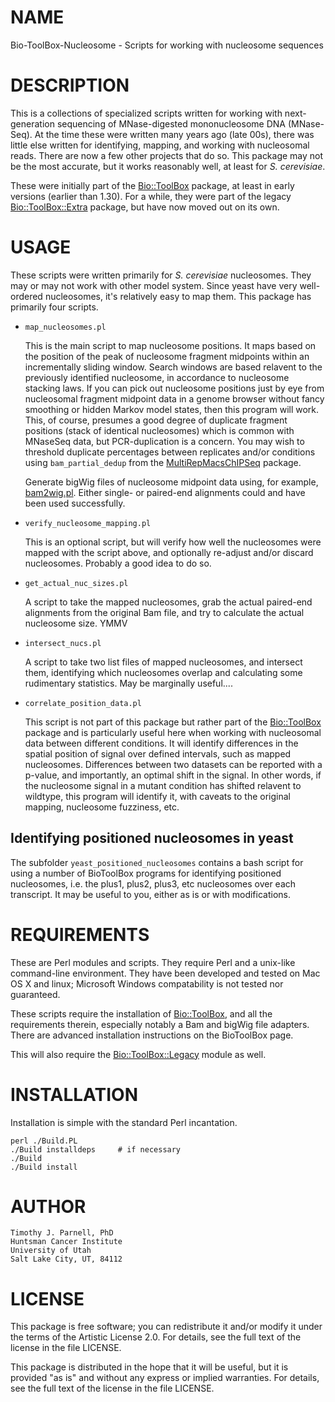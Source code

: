 # NAME

Bio-ToolBox-Nucleosome - Scripts for working with nucleosome sequences

# DESCRIPTION

This is a collections of specialized scripts written for working with 
next-generation sequencing of MNase-digested mononucleosome DNA (MNase-Seq).
At the time these were written many years ago (late 00s), there was little else 
written for identifying, mapping, and working with nucleosomal reads. There are 
now a few other projects that do so. This package may not be the most accurate, 
but it works reasonably well, at least for _S. cerevisiae_. 

These were initially part of the [Bio::ToolBox](https://github.com/tjparnell/biotoolbox) 
package, at least in early versions (earlier than 1.30). For a while, they were 
part of the legacy [Bio::ToolBox::Extra](https://github.com/tjparnell/biotoolbox-legacy) 
package, but have now moved out on its own.

# USAGE

These scripts were written primarily for _S. cerevisiae_ nucleosomes. They may or may 
not work with other model system. Since yeast have very well-ordered nucleosomes, it's 
relatively easy to map them. This package has primarily four scripts.

- `map_nucleosomes.pl`

    This is the main script to map nucleosome positions. It maps based on the position 
    of the peak of nucleosome fragment midpoints within an incrementally sliding window. 
    Search windows are based relavent to the previously identified nucleosome, in 
    accordance to nucleosome stacking laws. If you can pick out nucleosome positions 
    just by eye from nucleosomal fragment midpoint data in a genome browser without fancy 
    smoothing or hidden Markov model states, then this program will work. This, of 
    course, presumes a good degree of duplicate fragment positions (stack of identical 
    nucleosomes) which is common with MNaseSeq data, but PCR-duplication is a concern. 
    You may wish to threshold duplicate percentages between replicates and/or conditions 
    using `bam_partial_dedup` from the 
    [MultiRepMacsChIPSeq](https://github.com/HuntsmanCancerInstitute/MultiRepMacsChIPSeq) 
    package. 
    
    Generate bigWig files of nucleosome midpoint data using, for example, 
    [bam2wig.pl](https://metacpan.org/pod/bam2wig.pl). Either single- or paired-end 
    alignments could and have been used successfully. 

- `verify_nucleosome_mapping.pl`

    This is an optional script, but will verify how well the nucleosomes were mapped 
    with the script above, and optionally re-adjust and/or discard nucleosomes. 
    Probably a good idea to do so.

- `get_actual_nuc_sizes.pl`

    A script to take the mapped nucleosomes, grab the actual paired-end alignments from 
    the original Bam file, and try to calculate the actual nucleosome size. YMMV

- `intersect_nucs.pl`

    A script to take two list files of mapped nucleosomes, and intersect them, 
    identifying which nucleosomes overlap and calculating some rudimentary statistics. 
    May be marginally useful....

- `correlate_position_data.pl`

    This script is not part of this package but rather part of the 
    [Bio::ToolBox](https://github.com/tjparnell/biotoolbox) package and is particularly 
    useful here when working with nucleosomal data between different conditions. It will 
    identify differences in the spatial position of signal over defined intervals, such 
    as mapped nucleosomes. Differences between two datasets can be reported with a p-value, 
    and importantly, an optimal shift in the signal. In other words, if the nucleosome 
    signal in a mutant condition has shifted relavent to wildtype, this program will 
    identify it, with caveats to the original mapping, nucleosome fuzziness, etc. 

## Identifying positioned nucleosomes in yeast

The subfolder `yeast_positioned_nucleosomes` contains a bash script for using a number 
of BioToolBox programs for identifying positioned nucleosomes, i.e. the plus1, plus2, 
plus3, etc nucleosomes over each transcript. It may be useful to you, either as is or 
with modifications.

# REQUIREMENTS

These are Perl modules and scripts. They require Perl and a unix-like 
command-line environment. They have been developed and tested on Mac 
OS X and linux; Microsoft Windows compatability is not tested nor 
guaranteed.

These scripts require the installation of [Bio::ToolBox](https://github.com/tjparnell/biotoolbox), 
and all the requirements therein, especially notably a Bam and bigWig file 
adapters. There are advanced installation instructions on the BioToolBox page.

This will also require the [Bio::ToolBox::Legacy](https://github.com/tjparnell/biotoolbox-legacy) 
module as well. 

# INSTALLATION

Installation is simple with the standard Perl incantation.

    perl ./Build.PL
    ./Build installdeps     # if necessary
    ./Build
    ./Build install


# AUTHOR

	Timothy J. Parnell, PhD
	Huntsman Cancer Institute
	University of Utah
	Salt Lake City, UT, 84112

# LICENSE

This package is free software; you can redistribute it and/or modify
it under the terms of the Artistic License 2.0. For details, see the
full text of the license in the file LICENSE.

This package is distributed in the hope that it will be useful, but it
is provided "as is" and without any express or implied warranties. For
details, see the full text of the license in the file LICENSE.




